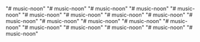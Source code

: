 "# music-noon" 
"# music-noon" 
"# music-noon" 
"# music-noon" 
"# music-noon" 
"# music-noon" 
"# music-noon" 
"# music-noon" 
"# music-noon" 
"# music-noon" 
"# music-noon" 
"# music-noon" 
"# music-noon" 
"# music-noon" 
"# music-noon" 
"# music-noon" 
"# music-noon" 
"# music-noon" 
"# music-noon" 
